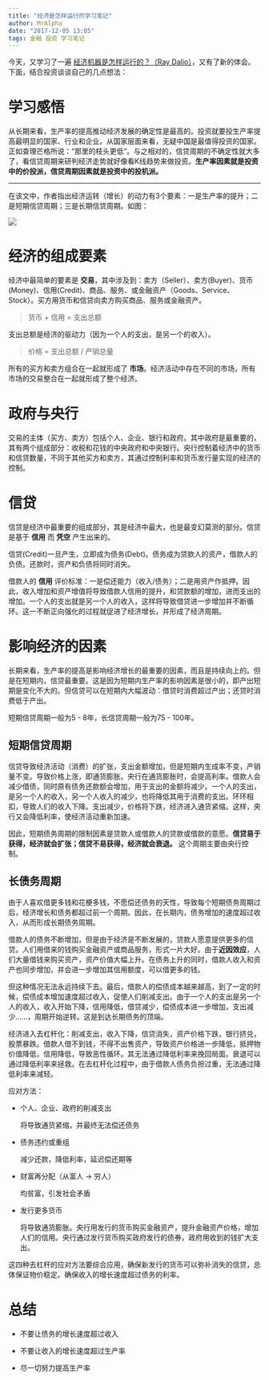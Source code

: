 ```yaml
---
title: "经济是怎样运行的学习笔记"
author: MrAlpha
date: "2017-12-05 13:05"
tags: 金融 投资 学习笔记
---
```


今天，又学习了一遍 [经济机器是怎样运行的？（Ray Dalio）](http://v.youku.com/v_show/id_XNzQwNjY4Nzg4.html?from=y1.2-1-176.4.1-1.1-1-2-0-0%26source%3Dautoclick#paction)，又有了新的体会。下面，结合投资谈谈自己的几点想法：

# 学习感悟

从长期来看，生产率的提高推动经济发展的确定性是最高的。投资就要投生产率提高最明显的国家、行业和企业。从国家层面来看，无疑中国是最值得投资的国家。正如查理芒格所说：“那里的枝头更低”。与之相对的，信贷周期的不确定性就大多了，看信贷周期来研判经济走势就好像看K线趋势来做投资。**生产率因素就是投资中的价投派，信贷周期因素就是投资中的投机派。**


---

在该文中，作者指出经济运转（增长）的动力有3个要素：一是生产率的提升；二是短期信贷周期；三是长期信贷周期。如图：

![](http://7xonmk.com1.z0.glb.clouddn.com/e03ebce0a231161ad5b911e309a22c17_b.jpg)

# 经济的组成要素

经济中最简单的要素是 **交易**，其中涉及到：卖方（Seller）、卖方(Buyer)、货币(Money)、信用(Credit)、商品、服务、或金融资产（Goods、Service、Stock）。买方用货币和信贷向卖方购买商品、服务或金融资产。

> 货币 + 信用 = 支出总额

支出总额是经济的驱动力（因为一个人的支出，是另一个的收入）。

> 价格 = 支出总额 / 产销总量

所有的买方和卖方组合在一起就形成了 **市场**。经济活动中存在不同的市场，所有市场的交易整合在一起就形成了整个经济。

# 政府与央行

交易的主体（买方、卖方）包括个人、企业、银行和政府。其中政府是最重要的，其有两个组成部分：收税和花钱的中央政府和中央银行。央行控制着经济中的货币和信贷数量，不同于其他买方和卖方，其通过控制利率和货币发行量实现的经济的控制。

# 信贷

信贷是经济中最重要的组成部分，其是经济中最大，也是最变幻莫测的部分。信贷是基于 **信用** 而 **凭空** 产生出来的。

信贷(Credit)一旦产生，立即成为债务(Debt)。债务成为贷款人的资产，借款人的负债。还款时，资产和负债将同时消失。

借款人的 **信用** 评价标准：一是偿还能力（收入/债务）；二是用资产作抵押。因此，收入增加和资产增值将导致借款人信用的提升，和贷款额的增加，进而支出的增加。一个人的支出就是另一个人的收入，这样将导致借贷进一步增加并不断循环。这一不断正向强化的过程就促进了经济增长，并形成了经济周期。

# 影响经济的因素

长期来看，生产率的提高是影响经济增长的最重要的因素，而且是持续向上的。但是在短期内，信贷最重要。这是因为短期内生产率的影响因素是很小的，即产出短期是变化不大的。但信贷可以在短期内大幅波动：借贷时消费超过产出；还贷时消费低于产出。

短期信贷周期一般为5 - 8年，长信贷周期一般为75 - 100年。

## 短期信贷周期

信贷导致经济活动（消费）的扩张，支出金额增加，但是短期内生成率不变，产销量不变。导致价格上涨，即通货膨胀。央行在通货膨胀时，会提高利率。借款人会减少借债，同时原有债务还款额会增加，用于支出的金额将减少。一个人的支出，是另一个人的收入，另一个人收入的减少，也将降低其用于消费的支出。环环相扣，导致人们的收入下降。支出减少，价格将下跌，经济进入通货紧缩。这样，央行又会降低利率，使经济活动重新加速。

因此，短期债务周期的限制因素是贷款人或借款人的贷款或借款的意愿。**信贷易于获得，经济就会扩张；信贷不易获得，经济就会衰退。** 这个周期主要由央行控制。

## 长债务周期

由于人喜欢借更多钱和花梗多钱，不愿偿还债务的天性，导致每个短期债务周期过后，经济增长和债务都超过前一个周期。因此，在长期内，债务增加的速度超过收入，从而形成长期债务周期。

借款人的债务不断增加，但是由于经济是不断发展的，贷款人愿意提供更多的信贷。人们用借来的钱购买金融资产或商品服务，形式一片大好。由于**近因效应**，人们大量借钱来购买资产，资产价值大幅上升。在债务上升的同时，借款人收入和资产也同步增加，并会进一步增加其信用额度，可以借更多的钱。

但这种情况无法永远持续下去。最后，借款人的偿债成本越来越高，到了一定的时候，偿债成本增加速度超过收入，促使人们削减支出。由于一个人的支出是另一个人的收入，收入开始下降，信用降低，借贷减少，偿债成本进一步增加，支出减少......，周期开始逆转。这是到达长期债务的顶端。

经济进入去杠杆化：削减支出，收入下降，信贷消失，资产价格下跌，银行挤兑，股票暴跌。借款人借不到钱，不得不出售资产，导致资产价格进一步降低，抵押物价值降低，信用降低，导致恶性循环。其无法通过降低利率来挽回局面。衰退可以通过降低利率来拯救。在去杠杆化过程中，由于借款人债务负担过重，无法通过降低利率来减轻。

应对方法：

- 个人、企业、政府的削减支出

  将导致通货紧缩，并最终无法偿还债务

- 债务违约或重组

  减少还款，降低利率，延迟偿还期等

- 财富再分配（从富人 -> 穷人）

  均贫富，引发社会矛盾

- 发行更多货币

  将导致通货膨胀。央行用发行的货币购买金融资产，提升金融资产价格，增加人们的信用。央行通过发行货币购买政府发行的债券，政府用收到的钱扩大支出。

这四种去杠杆的应对方法要综合应用，确保新发行的货币可以弥补消失的信贷，总体保证物价稳定。确保收入的增长速度超过债务的利率。

# 总结

- 不要让债务的增长速度超过收入

- 不要让收入的增长速度超过生产率

- 尽一切努力提高生产率
